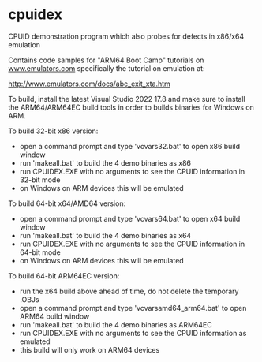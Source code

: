 # cpuidex
CPUID demonstration program which also probes for defects in x86/x64 emulation

Contains code samples for "ARM64 Boot Camp" tutorials on www.emulators.com
specifically the tutorial on emulation at:

  http://www.emulators.com/docs/abc_exit_xta.htm

To build, install the latest Visual Studio 2022 17.8 and make sure to install
the ARM64/ARM64EC build tools in order to builds binaries for Windows on ARM.

To build 32-bit x86 version:
  - open a command prompt and type 'vcvars32.bat' to open x86 build window
  - run 'makeall.bat' to build the 4 demo binaries as x86
  - run CPUIDEX.EXE with no arguments to see the CPUID information in 32-bit mode
  - on Windows on ARM devices this will be emulated

To build 64-bit x64/AMD64 version:
  - open a command prompt and type 'vcvars64.bat' to open x64 build window
  - run 'makeall.bat' to build the 4 demo binaries as x64
  - run CPUIDEX.EXE with no arguments to see the CPUID information in 64-bit mode
  - on Windows on ARM devices this will be emulated

To build 64-bit ARM64EC version:
  - run the x64 build above ahead of time, do not delete the temporary .OBJs
  - open a command prompt and type 'vcvarsamd64_arm64.bat' to open ARM64 build window
  - run 'makeall.bat' to build the 4 demo binaries as ARM64EC
  - run CPUIDEX.EXE with no arguments to see the CPUID information as emulated
  - this build will only work on ARM64 devices


